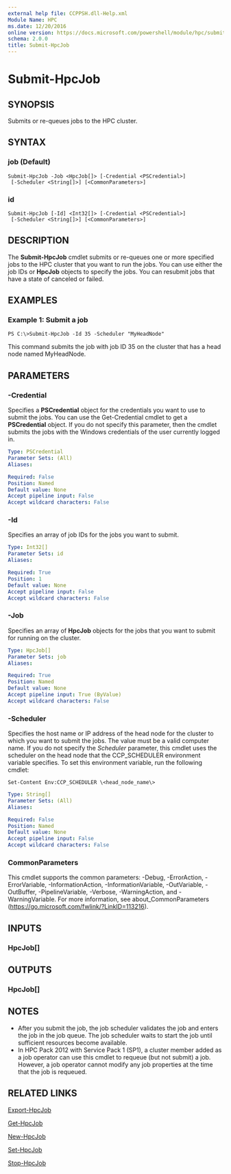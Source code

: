 ```yaml
---
external help file: CCPPSH.dll-Help.xml
Module Name: HPC
ms.date: 12/20/2016
online version: https://docs.microsoft.com/powershell/module/hpc/submit-hpcjob?view=windowsserver2012r2-ps&wt.mc_id=ps-gethelp
schema: 2.0.0
title: Submit-HpcJob
---
```


# Submit-HpcJob

## SYNOPSIS
Submits or re-queues jobs to the HPC cluster.

## SYNTAX

### job (Default)
```
Submit-HpcJob -Job <HpcJob[]> [-Credential <PSCredential>]
 [-Scheduler <String[]>] [<CommonParameters>]
```

### id
```
Submit-HpcJob [-Id] <Int32[]> [-Credential <PSCredential>]
 [-Scheduler <String[]>] [<CommonParameters>]
```

## DESCRIPTION
The **Submit-HpcJob** cmdlet submits or re-queues one or more specified jobs to the HPC cluster that you want to run the jobs.
You can use either the job IDs or **HpcJob** objects to specify the jobs.
You can resubmit jobs that have a state of canceled or failed.

## EXAMPLES

### Example 1: Submit a job
```
PS C:\>Submit-HpcJob -Id 35 -Scheduler "MyHeadNode"
```

This command submits the job with job ID 35 on the cluster that has a head node named MyHeadNode.

## PARAMETERS

### -Credential
Specifies a **PSCredential** object for the credentials you want to use to submit the jobs.
You can use the Get-Credential cmdlet to get a **PSCredential** object.
If you do not specify this parameter, then the cmdlet submits the jobs with the Windows credentials of the user currently logged in.

```yaml
Type: PSCredential
Parameter Sets: (All)
Aliases:

Required: False
Position: Named
Default value: None
Accept pipeline input: False
Accept wildcard characters: False
```

### -Id
Specifies an array of job IDs for the jobs you want to submit.

```yaml
Type: Int32[]
Parameter Sets: id
Aliases:

Required: True
Position: 1
Default value: None
Accept pipeline input: False
Accept wildcard characters: False
```

### -Job
Specifies an array of **HpcJob** objects for the jobs that you want to submit for running on the cluster.

```yaml
Type: HpcJob[]
Parameter Sets: job
Aliases:

Required: True
Position: Named
Default value: None
Accept pipeline input: True (ByValue)
Accept wildcard characters: False
```

### -Scheduler
Specifies the host name or IP address of the head node for the cluster to which you want to submit the jobs.
The value must be a valid computer name.
If you do not specify the *Scheduler* parameter, this cmdlet uses the scheduler on the head node that the CCP_SCHEDULER environment variable specifies.
To set this environment variable, run the following cmdlet:

`Set-Content Env:CCP_SCHEDULER \<head_node_name\>`

```yaml
Type: String[]
Parameter Sets: (All)
Aliases:

Required: False
Position: Named
Default value: None
Accept pipeline input: False
Accept wildcard characters: False
```

### CommonParameters
This cmdlet supports the common parameters: -Debug, -ErrorAction, -ErrorVariable, -InformationAction, -InformationVariable, -OutVariable, -OutBuffer, -PipelineVariable, -Verbose, -WarningAction, and -WarningVariable. For more information, see about_CommonParameters (https://go.microsoft.com/fwlink/?LinkID=113216).

## INPUTS

### HpcJob[]

## OUTPUTS

### HpcJob[]

## NOTES
* After you submit the job, the job scheduler validates the job and enters the job in the job queue. The job scheduler waits to start the job until sufficient resources become available.
* In HPC Pack 2012 with Service Pack 1 (SP1), a cluster member added as a job operator can use this cmdlet to requeue (but not submit) a job. However, a job operator cannot modify any job properties at the time that the job is requeued.

## RELATED LINKS

[Export-HpcJob](./Export-HpcJob.md)

[Get-HpcJob](./Get-HpcJob.md)

[New-HpcJob](./New-HpcJob.md)

[Set-HpcJob](./Set-HpcJob.md)

[Stop-HpcJob](./Stop-HpcJob.md)

